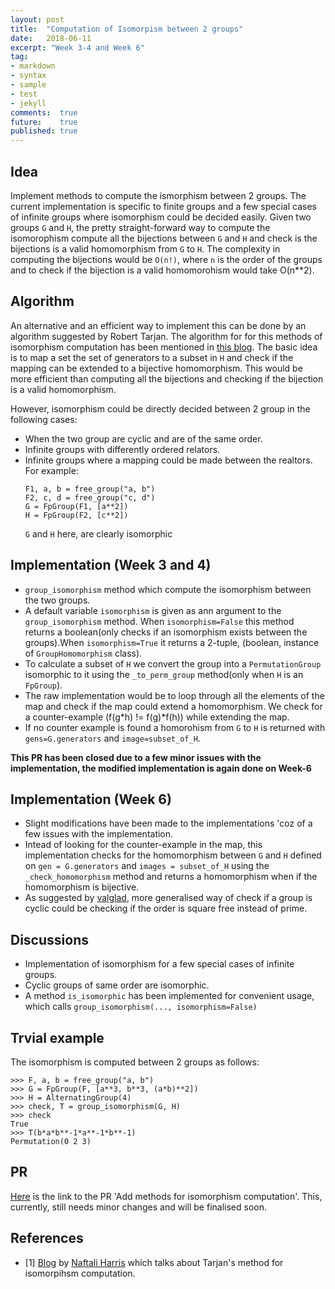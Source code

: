 ```yaml
---
layout: post
title:  "Computation of Isomorpism between 2 groups"
date:   2018-06-11
excerpt: "Week 3-4 and Week 6"
tag:
- markdown 
- syntax
- sample
- test
- jekyll
comments:  true
future:    true
published: true
---
```


## Idea 
Implement methods to compute the ismorphism between 2 groups. The current implementation is specific to finite groups and a few special cases of infinite groups where isomorphism could be decided easily. Given two groups `G` and `H`, the pretty straight-forward way to compute the isomorophism compute all the bijections between `G` and `H` and check is the bijections is a valid homomorphism from `G` to `H`. The complexity in computing the bijections would be `O(n!)`, where `n` is the order of the groups and to check if the bijection is a valid homomorohism would take O(n**2).
## Algorithm 
 An alternative and an efficient way to implement this can be done by an algorithm suggested by Robert Tarjan. The algorithm for for this methods of isomorphism computation has been mentioned in [this blog](https://www.naftaliharris.com/blog/groupiso/). The basic idea is to map a set the set of generators to a subset in `H` and check if the mapping can be extended to a bijective homomorphism. This would be more efficient than computing all the bijections and checking if the bijection is a valid homomorphism.

However, isomorphism could be directly decided between 2 group in the following cases:
* When the two group are cyclic and are of the same order.
* Infinite groups with differently ordered relators. 
* Infinite groups where a mapping could be made between the realtors. For example: 
    ```
    F1, a, b = free_group("a, b")
    F2, c, d = free_group("c, d")
    G = FpGroup(F1, [a**2])
    H = FpGroup(F2, [c**2])
    ```
    `G` and `H` here,  are clearly isomorphic

## Implementation (Week 3 and 4)

* `group_isomorphism` method which compute the isomorphism between the two groups.
* A default variable `isomorphism` is given as ann argument to the `group_isomorphism` method. When `isomorphism=False` this method returns a boolean(only checks if an isomorphism exists between the groups).When `isomorphism=True` it returns a 2-tuple, (boolean, instance of `GroupHomomorphism` class). 
* To calculate a subset of `H` we convert the group into a `PermutationGroup` isomorphic to it using the `_to_perm_group` method(only when `H` is an `FpGroup`).
* The raw implementation would be to loop through all the elements of the map and check if the map could extend a homomorphism. We check for a counter-example (f(g*h) != f(g)*f(h)) while extending the map. 
* If no counter example is found a homorohism from `G` to `H` is returned with `gens=G.generators` and `image=subset_of_H`.

**This PR has been closed due to a few minor issues with the implementation, the modified implementation is again done on Week-6**

## Implementation (Week 6)
* Slight modifications have been made to the implementations 'coz of a few issues with the implementation. 
* Intead of looking for the counter-example in the map, this implementation checks for the homomorphism between `G` and `H` defined on `gen = G.generators` and `images = subset_of_H` using the `_check_homomorphism` method and returns a homomorphism when if the homomorphism is bijective.
* As suggested by [valglad](https://github.com/valglad), more generalised way of check if a group is cyclic could be checking if the order is square free instead of prime.

## Discussions 

* Implementation of isomorphism for a few special cases of infinite groups. 
* Cyclic groups of same order are isomorphic.
* A method `is_isomorphic` has been implemented for convenient usage, which calls `group_isomorphism(..., isomorphism=False)` 

## Trvial example 
The isomorphism is computed between 2 groups as follows:
```
>>> F, a, b = free_group("a, b")
>>> G = FpGroup(F, [a**3, b**3, (a*b)**2])
>>> H = AlternatingGroup(4)
>>> check, T = group_isomorphism(G, H)
>>> check
True
>>> T(b*a*b**-1*a**-1*b**-1)
Permutation(0 2 3)
```

## PR
[Here](https://github.com/sympy/sympy/pull/14861) is the link to the PR 'Add methods for isomorphism computation'. This, currently, still needs minor changes and will be finalised soon. 

## References 
* [1] [Blog](https://www.naftaliharris.com/blog/groupiso/) by [Naftali Harris](https://www.naftaliharris.com/) which talks about Tarjan's method for isomorpihsm computation.  

